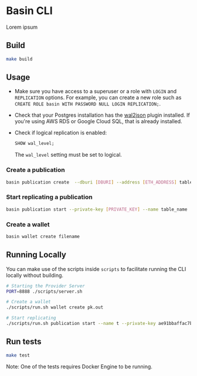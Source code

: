 # Basin CLI

Lorem ipsum

## Build

```bash
make build
```

## Usage

- Make sure you have access to a superuser or a role with `LOGIN` and `REPLICATION` options.
For example, you can create a new role such as `CREATE ROLE basin WITH PASSWORD NULL LOGIN REPLICATION;`.
- Check that your Postgres installation has the [wal2json](https://github.com/eulerto/wal2json) plugin installed. If you're using AWS RDS or Google Cloud SQL, that is already installed.
- Check if logical replication is enabled:

    ```sql
    SHOW wal_level;
    ```

    The `wal_level` setting must be set to logical.

### Create a publication

```bash
basin publication create  --dburi [DBURI] --address [ETH_ADDRESS] table_name
```

### Start replicating a publication

```bash
basin publication start --private-key [PRIVATE_KEY] --name table_name
```

### Create a wallet

```bash
basin wallet create filename
```

## Running Locally

You can make use of the scripts inside `scripts` to facilitate running the CLI locally without building.

```bash
# Starting the Provider Server
PORT=8888 ./scripts/server.sh

# Create a wallet
./scripts/run.sh wallet create pk.out  

# Start replicating
./scripts/run.sh publication start --name t --private-key ae91bbaffac7beb8143dc6ea5ef50aa2d37274c581f2b3f7a5faa2d6ee86b3bd 
```

## Run tests

```bash
make test
```

Note: One of the tests requires Docker Engine to be running.
